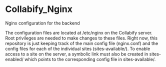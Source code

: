 # Collabify_Nginx
Nginx configuration for the backend

The configuration files are located at /etc/nginx on the Collabify server.  Root privileges are needed to make changes to these files.  Right now, this repository is just keeping track of the main config file (nginx.conf) and the config files for each of the individual sites (sites-available/).  To enable access to a site on the server, a symbolic link must also be created in sites-enabled/ which points to the corresponding config file in sites-available/.
